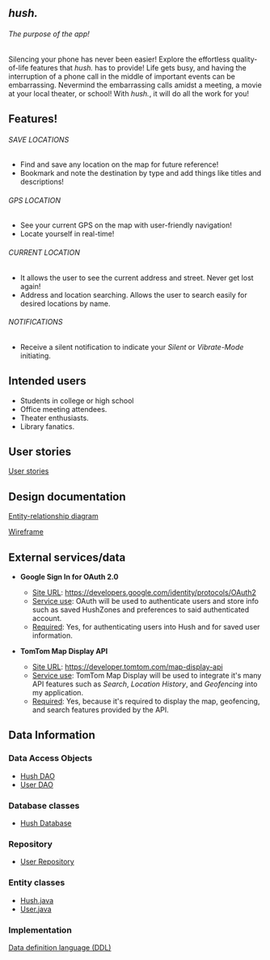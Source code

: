 ## *hush.*

###### The purpose of the app!

Silencing your phone has never been easier! Explore the effortless quality-of-life features that *hush.* has to provide! Life gets busy, and having the interruption of a phone call in the middle of important events can be embarrassing. Nevermind the embarrassing calls amidst a meeting, a movie at your local theater, or school! With *hush.*, it will do all the work for you!
 
## Features!
 
###### SAVE LOCATIONS
 - Find and save any location on the map for future reference!
 - Bookmark and note the destination by type and add things like titles and descriptions!
 
###### GPS LOCATION
 - See your current GPS on the map with user-friendly navigation!
 - Locate yourself in real-time!
 
###### CURRENT LOCATION
 - It allows the user to see the current address and street. Never get lost again!
 - Address and location searching. Allows the user to search easily for desired locations by name.
 
###### NOTIFICATIONS
 - Receive a silent notification to indicate your *Silent* or *Vibrate-Mode* initiating.

## Intended users

 * Students in college or high school
 * Office meeting attendees.
 * Theater enthusiasts.
 * Library fanatics.
 
## User stories  
[User stories](user-stories.md)

## Design documentation
[Entity-relationship diagram](erd.md)

[Wireframe](wire-frame.md)

## External services/data

* <b>Google Sign In for OAuth 2.0</b>

    * <u>Site URL</u>: https://developers.google.com/identity/protocols/OAuth2
    * <u>Service use</u>: OAuth will be used to authenticate users and store info such as saved HushZones and preferences to said authenticated account.
    * <u>Required</u>: Yes, for authenticating users into Hush and for saved user information.
    
* <b>TomTom Map Display API</b> 

    * <u>Site URL</u>: https://developer.tomtom.com/map-display-api
    * <u>Service use</u>: TomTom Map Display will be used to integrate it's many API features such as <i>Search</i>, <i>Location History</i>, and <i>Geofencing</i> into my application.
    * <u>Required</u>: Yes, because it's required to display the map, geofencing, and search features provided by the API.
   
## Data Information    
    
### Data Access Objects

* [Hush DAO](https://github.com/Vexurion/hush/blob/master/app/src/main/java/edu/cnm/deepdive/hush/model/dao/HushDao.java)
* [User DAO](https://github.com/Vexurion/hush/blob/master/app/src/main/java/edu/cnm/deepdive/hush/model/dao/UserDao.java)

### Database classes

* [Hush Database](https://github.com/Vexurion/hush/blob/master/app/src/main/java/edu/cnm/deepdive/hush/services/HushDatabase.java)

### Repository

* [User Repository](https://github.com/Vexurion/hush/blob/master/app/src/main/java/edu/cnm/deepdive/hush/model/repository/UserRepository.java)

### Entity classes

* [Hush.java](https://github.com/Vexurion/hush/blob/master/app/src/main/java/edu/cnm/deepdive/hush/model/entity/Hush.java)
* [User.java](https://github.com/Vexurion/hush/blob/master/app/src/main/java/edu/cnm/deepdive/hush/model/entity/User.java)

### Implementation

[Data definition language (DDL)](ddl.md)